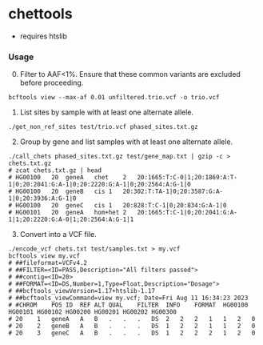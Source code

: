# chettools

* requires htslib

### Usage

0. Filter to AAF<1%. Ensure that these common variants are excluded before proceeding.
```
bcftools view --max-af 0.01 unfiltered.trio.vcf -o trio.vcf
```


1. List sites by sample with at least one alternate allele.
```
./get_non_ref_sites test/trio.vcf phased_sites.txt.gz
```

2. Group by gene and list samples with at least one alternate allele. 
```
./call_chets phased_sites.txt.gz test/gene_map.txt | gzip -c > chets.txt.gz
# zcat chets.txt.gz | head
# HG00100	20	geneA	chet	2	20:1665:T:C-0|1;20:1869:A:T-1|0;20:2041:G:A-1|0;20:2220:G:A-1|0;20:2564:A:G-1|0
# HG00100	20	geneB	cis	1	20:302:T:TA-1|0;20:3587:G:A-1|0;20:3936:A:G-1|0
# HG00100	20	geneC	cis	1	20:828:T:C-1|0;20:834:G:A-1|0
# HG00101	20	geneA	hom+het	2	20:1665:T:C-1|0;20:2041:G:A-1|1;20:2220:G:A-0|1;20:2564:A:G-1|1
```

3. Convert into a VCF file.
```
./encode_vcf chets.txt test/samples.txt > my.vcf
bcftools view my.vcf
# ##fileformat=VCFv4.2
# ##FILTER=<ID=PASS,Description="All filters passed">
# ##contig=<ID=20>
# ##FORMAT=<ID=DS,Number=1,Type=Float,Description="Dosage">
# ##bcftools_viewVersion=1.17+htslib-1.17
# ##bcftools_viewCommand=view my.vcf; Date=Fri Aug 11 16:34:23 2023
# #CHROM	POS	ID	REF	ALT	QUAL	FILTER	INFO	FORMAT	HG00100	HG00101	HG00102	HG00200	HG00201	HG00202	HG00300
# 20	1	geneA	A	B	.	.	.	DS	2	2	2	1	1	2	0
# 20	2	geneB	A	B	.	.	.	DS	1	2	2	1	1	2	0
# 20	3	geneC	A	B	.	.	.	DS	1	2	2	2	1	2	0

```

